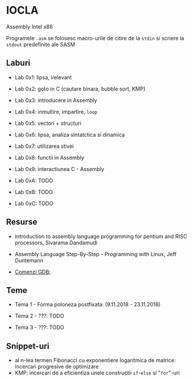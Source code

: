 # IOCLA
Assembly Intel x86

Programele ```.asm``` se folosesc macro-urile de citire de la ```stdin``` si scriere la ```stdout``` predefinite ale SASM

## Laburi
- Lab 0x1:  lipsa, irelevant

- Lab 0x2: goto in C (cautare binara, bubble sort, KMP)

- Lab 0x3: introducere in Assembly

- Lab 0x4: inmultire, impartire, `loop`

- Lab 0x5: vectori + structuri

- Lab 0x6: lipsa, analiza sintatctica si dinamica

- Lab 0x7: utilizarea stivei

- Lab 0x8: functii in Assembly

- Lab 0x9: interactiunea C - Assembly

- Lab 0xA: TODO

- Lab 0xB: TODO

- Lab 0xC: TODO

## Resurse
- Introduction to assembly language programming for pentium and RISC processors, Sivarama Dandamudi

- Assembly Language Step-By-Step - Programming with Linux, Jeff Duntemann

- [Comenzi GDB](http://visualgdb.com/gdbreference/commands/);

## Teme
- Tema 1 - Forma poloneza postfixata: (9.11.2018 - 23.11.2018)

- Tema 2 - ???: TODO

- Tema 3 - ???: TODO

## Snippet-uri
- al n-lea termen Fibonacci cu exponentiere logaritmica de matrice: incercari progresive de optimizare
- KMP: incercari de a eficientiza unele constructii `if`-`else` si "`for`"-uri
